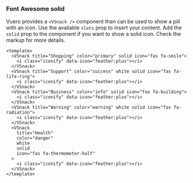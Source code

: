 ### Font Awesome solid

Vuero provides a `<VSnack />` component than can be used to show
a pill with an icon. Use the available `slots` prop to insert your content.
Add the `solid` prop to the component if you want to show
a solid icon. Check the markup for more details.

<!--code-->

```vue
<template>
  <VSnack title="Shopping" color="primary" solid icon="fas fa-smile">
    <i class="iconify" data-icon="feather:plus"></i>
  </VSnack>
  <VSnack title="Support" color="success" white solid icon="fas fa-life-ring">
    <i class="iconify" data-icon="feather:plus"></i>
  </VSnack>
  <VSnack title="Business" color="info" solid icon="fas fa-building">
    <i class="iconify" data-icon="feather:plus"></i>
  </VSnack>
  <VSnack title="Warning" color="warning" white solid icon="fas fa-radiation">
    <i class="iconify" data-icon="feather:plus"></i>
  </VSnack>
  <VSnack
    title="Health"
    color="danger"
    white
    solid
    icon="fas fa-thermometer-half"
  >
    <i class="iconify" data-icon="feather:plus"></i>
  </VSnack>
</template>
```

<!--/code-->

<!--example-->

<div class="snacks">
  <VSnack title="Shopping" color="primary" solid icon="fas fa-smile">
    <i class="iconify" data-icon="feather:plus"></i>
  </VSnack>
  <VSnack title="Support" color="success" white solid icon="fas fa-life-ring">
    <i class="iconify" data-icon="feather:plus"></i>
  </VSnack>
  <VSnack title="Business" color="info" solid icon="fas fa-building">
    <i class="iconify" data-icon="feather:plus"></i>
  </VSnack>
  <VSnack title="Warning" color="warning" white solid icon="fas fa-radiation">
    <i class="iconify" data-icon="feather:plus"></i>
  </VSnack>
  <VSnack title="Health" color="danger" white solid icon="fas fa-thermometer-half">
    <i class="iconify" data-icon="feather:plus"></i>
  </VSnack>
</div>

<!--/example-->
